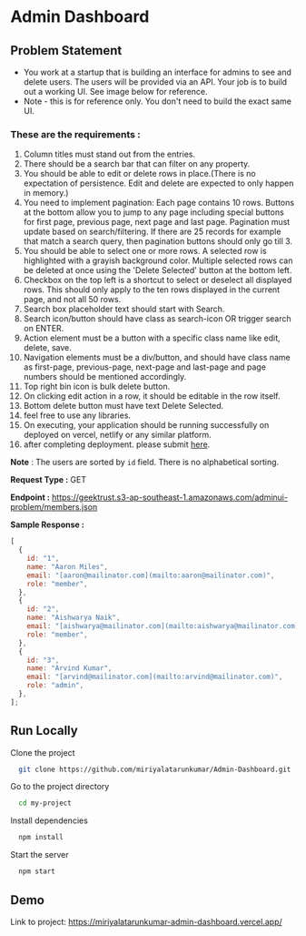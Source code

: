 # Admin Dashboard

## Problem Statement

- You work at a startup that is building an interface for admins to see and delete users. The users will be provided via an API. Your job is to build out a working UI. See image below for reference.
- Note - this is for reference only. You don't need to build the exact same UI.

### These are the requirements :

1. Column titles must stand out from the entries.
2. There should be a search bar that can filter on any property.
3. You should be able to edit or delete rows in place.(There is no expectation of persistence. Edit and delete are expected to only happen in memory.)
4. You need to implement pagination: Each page contains 10 rows. Buttons at the bottom allow you to jump to any page including special buttons for first page, previous page, next page and last page. Pagination must update based on search/filtering. If there are 25 records for example that match a search query, then pagination buttons should only go till 3.
5. You should be able to select one or more rows. A selected row is highlighted with a grayish background color. Multiple selected rows can be deleted at once using the 'Delete Selected' button at the bottom left.
6. Checkbox on the top left is a shortcut to select or deselect all displayed rows. This should only apply to the ten rows displayed in the current page, and not all 50 rows.
7. Search box placeholder text should start with Search.
8. Search icon/button should have class as search-icon OR trigger search on ENTER.
9. Action element must be a button with a specific class name like edit, delete, save.
10. Navigation elements must be a div/button, and should have class name as first-page, previous-page, next-page and last-page and page numbers should be mentioned accordingly.
11. Top right bin icon is bulk delete button.
12. On clicking edit action in a row, it should be editable in the row itself.
13. Bottom delete button must have text Delete Selected.
14. feel free to use any libraries.
15. On executing, your application should be running successfully on deployed on vercel, netlify or any similar platform.
16. after completing deployment. please submit [here](https://forms.gle/XAhSahQMFBayF6gq7).

**Note** :
The users are sorted by `id` field. There is no alphabetical sorting.

**Request Type :**
GET

**Endpoint :**
https://geektrust.s3-ap-southeast-1.amazonaws.com/adminui-problem/members.json

**Sample Response :**

```jsx
[
  {
    id: "1",
    name: "Aaron Miles",
    email: "[aaron@mailinator.com](mailto:aaron@mailinator.com)",
    role: "member",
  },
  {
    id: "2",
    name: "Aishwarya Naik",
    email: "[aishwarya@mailinator.com](mailto:aishwarya@mailinator.com)",
    role: "member",
  },
  {
    id: "3",
    name: "Arvind Kumar",
    email: "[arvind@mailinator.com](mailto:arvind@mailinator.com)",
    role: "admin",
  },
];
```

## Run Locally

Clone the project

```bash
  git clone https://github.com/miriyalatarunkumar/Admin-Dashboard.git
```

Go to the project directory

```bash
  cd my-project
```

Install dependencies

```bash
  npm install
```

Start the server

```bash
  npm start
```

## Demo

Link to project: https://miriyalatarunkumar-admin-dashboard.vercel.app/
